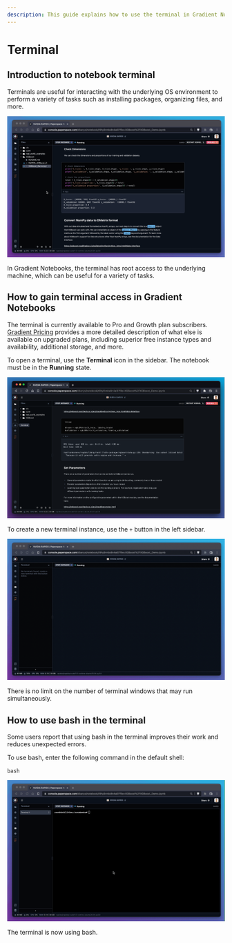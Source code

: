 ```yaml
---
description: This guide explains how to use the terminal in Gradient Notebooks
---
```


# Terminal

## Introduction to notebook terminal

Terminals are useful for interacting with the underlying OS environment to perform a variety of tasks such as installing packages, organizing files, and more.&#x20;

![The terminal is available on Pro and Growth plan subscriptions in Gradient.](<../../.gitbook/assets/terminal command.gif>)

In Gradient Notebooks, the terminal has root access to the underlying machine, which can be useful for a variety of tasks.

## How to gain terminal access in Gradient Notebooks

The terminal is currently available to Pro and Growth plan subscribers. [Gradient Pricing](https://gradient.run/pricing) provides a more detailed description of what else is available on upgraded plans, including superior free instance types and availability, additional storage, and more.

To open a terminal, use the **Terminal** icon in the sidebar. The notebook must be in the **Running** state.

![The Terminal button on the left sidebar provides terminal access.](../../.gitbook/assets/terminal-notebook-button.png)

To create a new terminal instance, use the `+` button in the left sidebar.

![Use the the + button in the terminal to create a new terminal window.](<../../.gitbook/assets/new terminal window.gif>)

There is no limit on the number of terminal windows that may run simultaneously.

## How to use bash in the terminal

Some users report that using bash in the terminal improves their work and reduces unexpected errors.

To use bash, enter the following command in the default shell:

```
bash
```

![To use bash in the terminal enter the bash command in the default terminal shell.](../../.gitbook/assets/bash.gif)

The terminal is now using bash.

